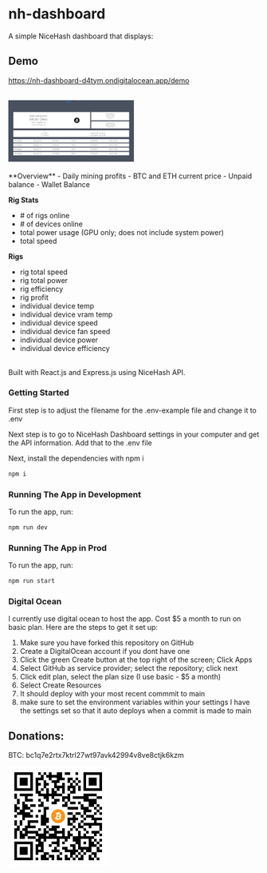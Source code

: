 
# nh-dashboard
A simple NiceHash dashboard that displays:

## Demo
https://nh-dashboard-d4tym.ondigitalocean.app/demo
<br/><br/>

<img src="./client/public/screenshot.png" alt="screenshot of nh-dashboard app" style="width: 50%"/>
<br/><br/>
**Overview**
- Daily mining profits
- BTC and ETH current price
- Unpaid balance
- Wallet Balance

**Rig Stats**
- #&#x2060; of rigs online
- #&#x2060; of devices online
- total power usage (GPU only; does not include system power)
- total speed

**Rigs**
- rig total speed
- rig total power
- rig efficiency
- rig profit
- individual device temp
- individual device vram temp
- individual device speed
- individual device fan speed
- individual device power
- individual device efficiency

<br/>
Built with React.js and Express.js using NiceHash API.
<br/>


### Getting Started

First step is to adjust the filename for the .env-example file and change it to .env 

Next step is to go to NiceHash Dashboard settings in your computer and get the API information. Add that to the .env file

Next, install the dependencies with npm i
```bash
npm i
```

### Running The App in Development

To run the app, run:
```bash
npm run dev
```

### Running The App in Prod

To run the app, run:
```bash
npm run start
```

### Digital Ocean
I currently use digital ocean to host the app.
Cost $5 a month to run on basic plan. 
Here are the steps to get it set up:

1. Make sure you have forked this repository on GitHub
2. Create a DigitalOcean account if you dont have one
3. Click the green Create button at the top right of the screen; Click Apps 
4. Select GitHub as service provider; select the repository; click next
5. Click edit plan, select the plan size (I use basic - $5 a month)
6. Select Create Resources
7. It should deploy with your most recent commmit to main
8. make sure to set the environment variables within your settings
I have the settings set so that it auto deploys when a commit is made to main


## Donations:
BTC: bc1q7e2rtx7ktrl27wt97avk42994v8ve8ctjk6kzm

<img alt="BTC Address" src="client/public/btc.png" width="200">
